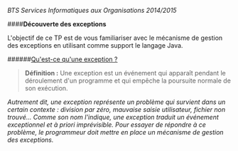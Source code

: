 *BTS Services Informatiques aux Organisations 2014/2015*

####<b>Découverte des exceptions</b>

L'objectif de ce TP est de vous familiariser avec le mécanisme de gestion des exceptions en utilisant comme support le langage Java.

######<u>Qu'est-ce qu'une exception ?</u>

>**Définition :** Une exception est un événement qui apparaît pendant le déroulement d'un programme et qui empêche la poursuite normale de son exécution.

*Autrement dit, une exception représente un problème qui survient dans un certain contexte : division par zéro, mauvaise saisie utilisateur, fichier non trouvé... Comme son nom l'indique, une exception traduit un événement exceptionnel et à priori imprévisible. Pour essayer de répondre à ce problème, le programmeur doit mettre en place un mécanisme de gestion des exceptions.*
